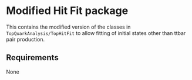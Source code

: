 # Modified Hit Fit package

This contains the modified version of the classes in `TopQuarkAnalysis/TopHitFit` to allow 
fitting of initial states other than ttbar pair production. 

## Requirements 
None

